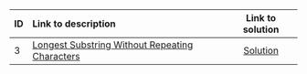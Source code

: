 | ID | Link to description | Link to solution
|:---|:---|:---:|
| 3 | [Longest Substring Without Repeating Characters](https://leetcode.com/problems/longest-substring-without-repeating-characters/) | [Solution](https://github.com/versenyi98/leetcode-solutions/tree/main/LeetCode/0003.%20Longest%20Substring%20Without%20Repeating%20Characters)|
